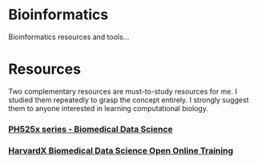 # Bioinformatics
Bioinformatics resources and tools...

# Resources
Two complementary resources are must-to-study resources for me. I studied them repeatedly to grasp the concept entirely. I strongly suggest them to anyone interested in learning computational biology. 
### [PH525x series - Biomedical Data Science](http://genomicsclass.github.io/book/)
### [HarvardX Biomedical Data Science Open Online Training](http://rafalab.github.io/pages/harvardx.html)  

